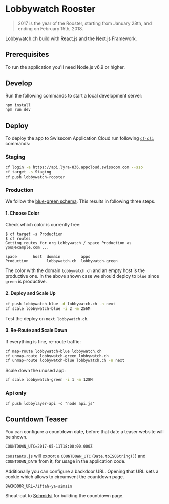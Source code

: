 # Lobbywatch Rooster

> 2017 is the year of the Rooster, starting from January 28th, and ending on February 15th, 2018.

Lobbywatch.ch build with React.js and the [Next.js](https://github.com/zeit/next.js/) Framework.

## Prerequisites

To run the application you'll need Node.js v6.9 or higher.

## Develop

Run the following commands to start a local development server:

```bash
npm install
npm run dev
```

## Deploy

To deploy the app to Swisscom Application Cloud run following [`cf-cli`](https://docs.developer.swisscom.com/cf-cli/install-go-cli.html) commands:

### Staging

```bash
cf login -a https://api.lyra-836.appcloud.swisscom.com --sso
cf target -s Staging
cf push lobbywatch-rooster
```

### Production

We follow the [blue-green schema](https://docs.cloudfoundry.org/devguide/deploy-apps/blue-green.html). This results in following three steps.

#### 1. Choose Color

Check which color is currently free:

```
$ cf target -s Production
$ cf routes
Getting routes for org Lobbywatch / space Production as you@example.com ...

space       host  domain         apps
Production        lobbywatch.ch  lobbywatch-green
```

The color with the domain `lobbywatch.ch` and an empty host is the productive one. In the above shown case we should deploy to `blue` since `green` is productive.

#### 2. Deploy and Scale Up

```bash
cf push lobbywatch-blue -d lobbywatch.ch -n next
cf scale lobbywatch-blue -i 2 -m 256M
```

Test the deploy on `next.lobbywatch.ch`.

#### 3. Re-Route and Scale Down

If everything is fine, re-route traffic:

```bash
cf map-route lobbywatch-blue lobbywatch.ch
cf unmap-route lobbywatch-green lobbywatch.ch
cf unmap-route lobbywatch-blue lobbywatch.ch -n next
```

Scale down the unused app:

```bash
cf scale lobbywatch-green -i 1 -m 128M
```

### Api only

```
cf push lobbylayer-api -c "node api.js"
```

## Countdown Teaser

You can configure a countdown date, before that date a teaser website will be shown.

```
COUNTDOWN_UTC=2017-05-11T18:00:00.000Z
```

`constants.js` will export a `COUNTDOWN_UTC` (`Date.toISOString()`) and `COUNTDOWN_DATE` from it, for usage in the application code.

Additionally you can configure a backdoor URL. Opening that URL sets a cookie which allows to circumvent the countdown page.

```
BACKDOOR_URL=/iftah-ya-simsim
```

Shout-out to [Schmidsi](https://github.com/schmidsi) for building the countdown page.
